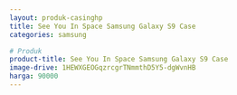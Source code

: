 ```yaml
---
layout: produk-casinghp
title: See You In Space Samsung Galaxy S9 Case
categories: samsung

# Produk
product-title: See You In Space Samsung Galaxy S9 Case
image-drive: 1HEWXGEOGqzrcgrTNmmthD5Y5-dgWvnHB
harga: 90000
---
```

